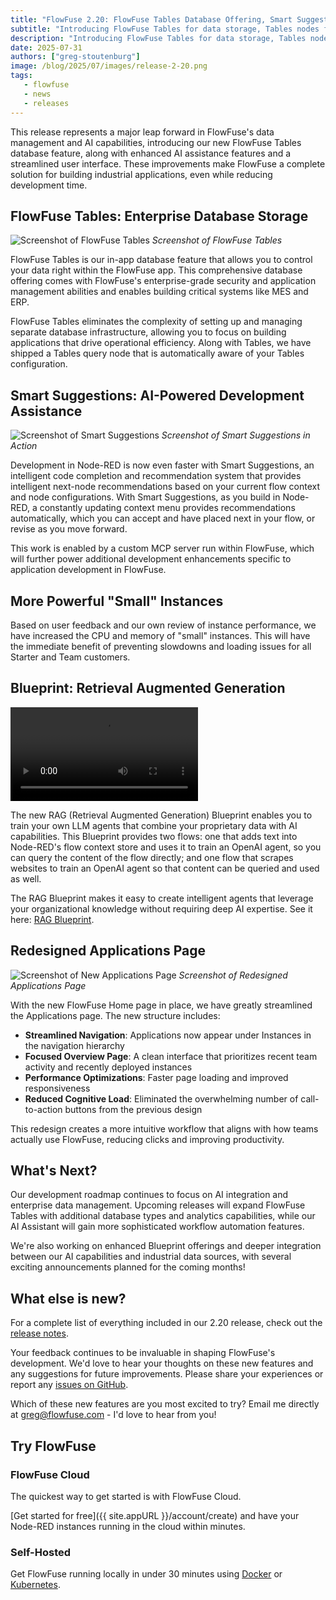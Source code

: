 ```yaml
---
title: "FlowFuse 2.20: FlowFuse Tables Database Offering, Smart Suggestions for Node-RED, More Powerful Instances, and Streamlined Applications Management"
subtitle: "Introducing FlowFuse Tables for data storage, Tables nodes for database querying, Smart Suggestions in the Node-RED editor, More Powerful Instances, Retrieval Augmented Generation Blueprint for building intelligent applications, and a redesigned Applications page for better workspace management."
description: "Introducing FlowFuse Tables for data storage, Tables nodes for dashboard visualization, Smart Suggestions in the Node-RED editor, More Powerful Starter tier, Retrieval Augmented Generation Blueprint for intelligent applications, and a redesigned Applications page for better workspace management."
date: 2025-07-31
authors: ["greg-stoutenburg"]
image: /blog/2025/07/images/release-2-20.png
tags:
   - flowfuse
   - news
   - releases
---
```


This release represents a major leap forward in FlowFuse's data management and AI capabilities, introducing our new FlowFuse Tables database feature, along with enhanced AI assistance features and a streamlined user interface. These improvements make FlowFuse a complete solution for building industrial applications, even while reducing development time.

<!--more-->

## FlowFuse Tables: Enterprise Database Storage

![Screenshot of FlowFuse Tables](./images/flowfuse-tables.png)
_Screenshot of FlowFuse Tables_

FlowFuse Tables is our in-app database feature that allows you to control your data right within the FlowFuse app. This comprehensive database offering comes with FlowFuse's enterprise-grade security and application management abilities and enables building critical systems like MES and ERP.

FlowFuse Tables eliminates the complexity of setting up and managing separate database infrastructure, allowing you to focus on building applications that drive operational efficiency. Along with Tables, we have shipped a Tables query node that is automatically aware of your Tables configuration.

## Smart Suggestions: AI-Powered Development Assistance

![Screenshot of Smart Suggestions](./images/smart-suggestions.png)
_Screenshot of Smart Suggestions in Action_

Development in Node-RED is now even faster with Smart Suggestions, an intelligent code completion and recommendation system that provides intelligent next-node recommendations based on your current flow context and node configurations. With Smart Suggestions, as you build in Node-RED, a constantly updating context menu provides recommendations automatically, which you can accept and have placed next in your flow, or revise as you move forward.

This work is enabled by a custom MCP server run within FlowFuse, which will further power additional development enhancements specific to application development in FlowFuse.

## More Powerful "Small" Instances

Based on user feedback and our own review of instance performance, we have increased the CPU and memory of "small" instances. This will have the immediate benefit of preventing slowdowns and loading issues for all Starter and Team customers.  

## Blueprint: Retrieval Augmented Generation

<p><video src="https://website-data.s3.eu-west-1.amazonaws.com/Blueprint+-+Open+AI+RAG.mp4" controls=""></video></p>

The new RAG (Retrieval Augmented Generation) Blueprint enables you to train your own LLM agents that combine your proprietary data with AI capabilities. This Blueprint provides two flows: one that adds text into Node-RED's flow context store and uses it to train an OpenAI agent, so you can query the content of the flow directly; and one flow that scrapes websites to train an OpenAI agent so that content can be queried and used as well.

The RAG Blueprint makes it easy to create intelligent agents that leverage your organizational knowledge without requiring deep AI expertise. See it here: [RAG Blueprint](https://flowfuse.com/blueprints/ai/rag-chat-agent/).

## Redesigned Applications Page

![Screenshot of New Applications Page](./07/images/applications.png)
_Screenshot of Redesigned Applications Page_

With the new FlowFuse Home page in place, we have greatly streamlined the Applications page. The new structure includes:

- **Streamlined Navigation**: Applications now appear under Instances in the navigation hierarchy
- **Focused Overview Page**: A clean interface that prioritizes recent team activity and recently deployed instances
- **Performance Optimizations**: Faster page loading and improved responsiveness
- **Reduced Cognitive Load**: Eliminated the overwhelming number of call-to-action buttons from the previous design

This redesign creates a more intuitive workflow that aligns with how teams actually use FlowFuse, reducing clicks and improving productivity.

## What's Next?

Our development roadmap continues to focus on AI integration and enterprise data management. Upcoming releases will expand FlowFuse Tables with additional database types and analytics capabilities, while our AI Assistant will gain more sophisticated workflow automation features.

We're also working on enhanced Blueprint offerings and deeper integration between our AI capabilities and industrial data sources, with several exciting announcements planned for the coming months!

## What else is new?

For a complete list of everything included in our 2.20 release, check out the [release notes](https://github.com/FlowFuse/flowfuse/releases/).

Your feedback continues to be invaluable in shaping FlowFuse's development. We'd love to hear your thoughts on these new features and any suggestions for future improvements. Please share your experiences or report any [issues on GitHub](https://github.com/FlowFuse/flowfuse/issues/new/choose).

Which of these new features are you most excited to try? Email me directly at greg@flowfuse.com - I'd love to hear from you!

## Try FlowFuse


### FlowFuse Cloud

The quickest way to get started is with FlowFuse Cloud.

[Get started for free]({{ site.appURL }}/account/create) and have your Node-RED instances running in the cloud within minutes.

### Self-Hosted

Get FlowFuse running locally in under 30 minutes using [Docker](/docs/install/docker/) or [Kubernetes](/docs/install/kubernetes/).